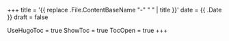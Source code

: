 +++
title = '{{ replace .File.ContentBaseName "-" " " | title }}'
date = {{ .Date }}
draft = false

UseHugoToc = true
ShowToc = true
TocOpen = true
+++
